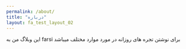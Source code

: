 ```yaml
---
permalink: /about/
title: "درباره"
layout: fa_test_layout_02
---
```


این وبلاگ من به farsi برای نوشتن تجره های روزانه در مورد موارد مختلف میباشد

